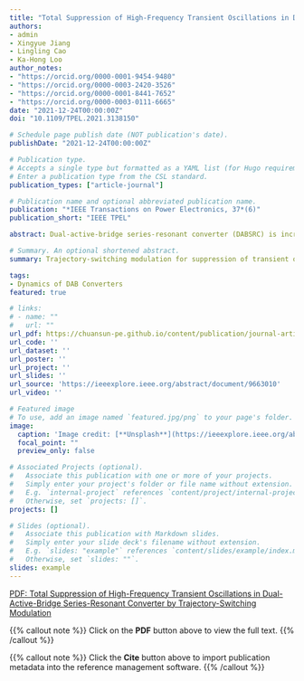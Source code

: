 ```yaml
---
title: "Total Suppression of High-Frequency Transient Oscillations in Dual-Active-Bridge Series-Resonant Converter by Trajectory-Switching Modulation"
authors:
- admin
- Xingyue Jiang
- Lingling Cao
- Ka-Hong Loo
author_notes:
- "https://orcid.org/0000-0001-9454-9480"
- "https://orcid.org/0000-0003-2420-3526"
- "https://orcid.org/0000-0001-8441-7652"
- "https://orcid.org/0000-0003-0111-6665"
date: "2021-12-24T00:00:00Z" 
doi: "10.1109/TPEL.2021.3138150"

# Schedule page publish date (NOT publication's date).
publishDate: "2021-12-24T00:00:00Z"

# Publication type.
# Accepts a single type but formatted as a YAML list (for Hugo requirements).
# Enter a publication type from the CSL standard.
publication_types: ["article-journal"]

# Publication name and optional abbreviated publication name.
publication: "*IEEE Transactions on Power Electronics, 37*(6)"
publication_short: "IEEE TPEL"

abstract: Dual-active-bridge series-resonant converter (DABSRC) is increasingly used in many emerging power electronics applications requiring fast dynamic responses. However, under conventional transient phase-shift modulation strategy, DABSRC generally suffers from large-amplitude transient oscillations when its phase-shift angle is changed abruptly by a high-gain controller. These oscillations occur at the beat frequency, which results from the interaction between the switching-frequency and resonant-frequency components in the series-resonant tank during transient states. Besides incurring high voltage and current stresses on the power-stage devices, these transient oscillations also span many switching cycles between the original and new steady states and cause perturbations to the output voltage of DABSRC, thereby degrading its dynamic performance and output voltage quality. To mitigate these problems, a new transient modulation strategy, known as trajectory-switching modulation (TSM), is proposed for achieving an accurate and computationally efficient trajectory planning of the resonant voltages and currents of DABSRC during transient states, and its basic operation is to govern the transient switching patterns of the gating signals according to a simple set of closed-form equations. The proposed TSM strategy can guarantee convergence to the next new steady state within about one switching cycle and avoid needing costly sensors and complex computation for implementation, and it is inherently compatible with high-gain controllers for realizing oscillation-free fast dynamic responses.

# Summary. An optional shortened abstract.
summary: Trajectory-switching modulation for suppression of transient oscillations in dual-active-bridge series-resonant dc-dc converters.

tags:
- Dynamics of DAB Converters
featured: true

# links:
# - name: ""
#   url: ""
url_pdf: https://chuansun-pe.github.io/content/publication/journal-article/sun2021total/sun2021total.pdf
url_code: ''
url_dataset: ''
url_poster: ''
url_project: ''
url_slides: ''
url_source: 'https://ieeexplore.ieee.org/abstract/document/9663010'
url_video: ''

# Featured image
# To use, add an image named `featured.jpg/png` to your page's folder. 
image:
  caption: 'Image credit: [**Unsplash**](https://ieeexplore.ieee.org/abstract/document/9663010/figures#figures)'
  focal_point: ""
  preview_only: false

# Associated Projects (optional).
#   Associate this publication with one or more of your projects.
#   Simply enter your project's folder or file name without extension.
#   E.g. `internal-project` references `content/project/internal-project/index.md`.
#   Otherwise, set `projects: []`.
projects: []

# Slides (optional).
#   Associate this publication with Markdown slides.
#   Simply enter your slide deck's filename without extension.
#   E.g. `slides: "example"` references `content/slides/example/index.md`.
#   Otherwise, set `slides: ""`.
slides: example
---
```


[PDF: Total Suppression of High-Frequency Transient Oscillations in Dual-Active-Bridge Series-Resonant Converter by Trajectory-Switching Modulation](https://chuansun-pe.github.io/content/publication/journal-article/sun2021total/sun2021total.pdf)

{{% callout note %}}
Click on the **PDF** button above to view the full text.
{{% /callout %}}

{{% callout note %}}
Click the **Cite** button above to import publication metadata into the reference management software.
{{% /callout %}}